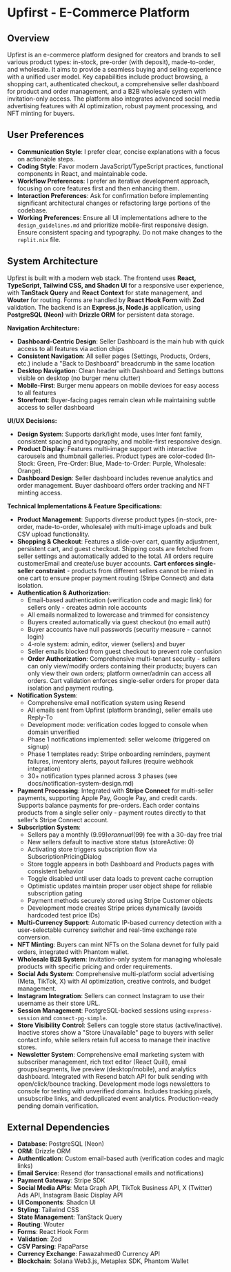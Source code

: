 # Upfirst - E-Commerce Platform

## Overview
Upfirst is an e-commerce platform designed for creators and brands to sell various product types: in-stock, pre-order (with deposit), made-to-order, and wholesale. It aims to provide a seamless buying and selling experience with a unified user model. Key capabilities include product browsing, a shopping cart, authenticated checkout, a comprehensive seller dashboard for product and order management, and a B2B wholesale system with invitation-only access. The platform also integrates advanced social media advertising features with AI optimization, robust payment processing, and NFT minting for buyers.

## User Preferences
- **Communication Style**: I prefer clear, concise explanations with a focus on actionable steps.
- **Coding Style**: Favor modern JavaScript/TypeScript practices, functional components in React, and maintainable code.
- **Workflow Preferences**: I prefer an iterative development approach, focusing on core features first and then enhancing them.
- **Interaction Preferences**: Ask for confirmation before implementing significant architectural changes or refactoring large portions of the codebase.
- **Working Preferences**: Ensure all UI implementations adhere to the `design_guidelines.md` and prioritize mobile-first responsive design. Ensure consistent spacing and typography. Do not make changes to the `replit.nix` file.

## System Architecture
Upfirst is built with a modern web stack. The frontend uses **React, TypeScript, Tailwind CSS, and Shadcn UI** for a responsive user experience, with **TanStack Query** and **React Context** for state management, and **Wouter** for routing. Forms are handled by **React Hook Form** with **Zod** validation. The backend is an **Express.js, Node.js** application, using **PostgreSQL (Neon)** with **Drizzle ORM** for persistent data storage.

**Navigation Architecture:**
- **Dashboard-Centric Design**: Seller Dashboard is the main hub with quick access to all features via action chips
- **Consistent Navigation**: All seller pages (Settings, Products, Orders, etc.) include a "Back to Dashboard" breadcrumb in the same location
- **Desktop Navigation**: Clean header with Dashboard and Settings buttons visible on desktop (no burger menu clutter)
- **Mobile-First**: Burger menu appears on mobile devices for easy access to all features
- **Storefront**: Buyer-facing pages remain clean while maintaining subtle access to seller dashboard

**UI/UX Decisions:**
- **Design System**: Supports dark/light mode, uses Inter font family, consistent spacing and typography, and mobile-first responsive design.
- **Product Display**: Features multi-image support with interactive carousels and thumbnail galleries. Product types are color-coded (In-Stock: Green, Pre-Order: Blue, Made-to-Order: Purple, Wholesale: Orange).
- **Dashboard Design**: Seller dashboard includes revenue analytics and order management. Buyer dashboard offers order tracking and NFT minting access.

**Technical Implementations & Feature Specifications:**
- **Product Management**: Supports diverse product types (in-stock, pre-order, made-to-order, wholesale) with multi-image uploads and bulk CSV upload functionality.
- **Shopping & Checkout**: Features a slide-over cart, quantity adjustment, persistent cart, and guest checkout. Shipping costs are fetched from seller settings and automatically added to the total. All orders require customerEmail and create/use buyer accounts. **Cart enforces single-seller constraint** - products from different sellers cannot be mixed in one cart to ensure proper payment routing (Stripe Connect) and data isolation.
- **Authentication & Authorization**: 
  - Email-based authentication (verification code and magic link) for sellers only - creates admin role accounts
  - All emails normalized to lowercase and trimmed for consistency
  - Buyers created automatically via guest checkout (no email auth)
  - Buyer accounts have null passwords (security measure - cannot login)
  - 4-role system: admin, editor, viewer (sellers) and buyer
  - Seller emails blocked from guest checkout to prevent role confusion
  - **Order Authorization**: Comprehensive multi-tenant security - sellers can only view/modify orders containing their products; buyers can only view their own orders; platform owner/admin can access all orders. Cart validation enforces single-seller orders for proper data isolation and payment routing.
- **Notification System**: 
  - Comprehensive email notification system using Resend
  - All emails sent from Upfirst (platform branding), seller emails use Reply-To
  - Development mode: verification codes logged to console when domain unverified
  - Phase 1 notifications implemented: seller welcome (triggered on signup)
  - Phase 1 templates ready: Stripe onboarding reminders, payment failures, inventory alerts, payout failures (require webhook integration)
  - 30+ notification types planned across 3 phases (see docs/notification-system-design.md)
- **Payment Processing**: Integrated with **Stripe Connect** for multi-seller payments, supporting Apple Pay, Google Pay, and credit cards. Supports balance payments for pre-orders. Each order contains products from a single seller only - payment routes directly to that seller's Stripe Connect account.
- **Subscription System**: 
  - Sellers pay a monthly ($9.99) or annual ($99) fee with a 30-day free trial
  - New sellers default to inactive store status (storeActive: 0)
  - Activating store triggers subscription flow via SubscriptionPricingDialog
  - Store toggle appears in both Dashboard and Products pages with consistent behavior
  - Toggle disabled until user data loads to prevent cache corruption
  - Optimistic updates maintain proper user object shape for reliable subscription gating
  - Payment methods securely stored using Stripe Customer objects
  - Development mode creates Stripe prices dynamically (avoids hardcoded test price IDs)
- **Multi-Currency Support**: Automatic IP-based currency detection with a user-selectable currency switcher and real-time exchange rate conversion.
- **NFT Minting**: Buyers can mint NFTs on the Solana devnet for fully paid orders, integrated with Phantom wallet.
- **Wholesale B2B System**: Invitation-only system for managing wholesale products with specific pricing and order requirements.
- **Social Ads System**: Comprehensive multi-platform social advertising (Meta, TikTok, X) with AI optimization, creative controls, and budget management.
- **Instagram Integration**: Sellers can connect Instagram to use their username as their store URL.
- **Session Management**: PostgreSQL-backed sessions using `express-session` and `connect-pg-simple`.
- **Store Visibility Control**: Sellers can toggle store status (active/inactive). Inactive stores show a "Store Unavailable" page to buyers with seller contact info, while sellers retain full access to manage their inactive stores.
- **Newsletter System**: Comprehensive email marketing system with subscriber management, rich text editor (React Quill), email groups/segments, live preview (desktop/mobile), and analytics dashboard. Integrated with Resend batch API for bulk sending with open/click/bounce tracking. Development mode logs newsletters to console for testing with unverified domains. Includes tracking pixels, unsubscribe links, and deduplicated event analytics. Production-ready pending domain verification.

## External Dependencies
- **Database**: PostgreSQL (Neon)
- **ORM**: Drizzle ORM
- **Authentication**: Custom email-based auth (verification codes and magic links)
- **Email Service**: Resend (for transactional emails and notifications)
- **Payment Gateway**: Stripe SDK
- **Social Media APIs**: Meta Graph API, TikTok Business API, X (Twitter) Ads API, Instagram Basic Display API
- **UI Components**: Shadcn UI
- **Styling**: Tailwind CSS
- **State Management**: TanStack Query
- **Routing**: Wouter
- **Forms**: React Hook Form
- **Validation**: Zod
- **CSV Parsing**: PapaParse
- **Currency Exchange**: Fawazahmed0 Currency API
- **Blockchain**: Solana Web3.js, Metaplex SDK, Phantom Wallet